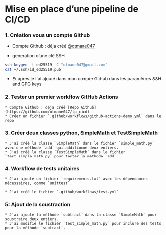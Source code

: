 # Mise en place d’une pipeline de CI/CD


### 1.  Création vous un compte Github
 * Compte Github : déja créé [@otmane047](https://github.com/otmane047)

 * generation d’une clé SSH
```bash
ssh-keygen -t ed25519 -C "otmane047@gmail.com"
cat ~/.ssh/id_ed25519.pub
```
* Et apres je l'ai ajouté dans mon compte Github dans les paramètres SSH and GPG keys

### 2. Tester un premier workflow GitHub Actions
    * Compte Github : déja créé [Repo Github](https://github.com/otmane047/tp_cicd)
    * Créer un fichier `.github/workflows/github-actions-demo.yml` dans le repo
 
 ### 3. Créer deux classes python, SimpleMath et TestSimpleMath

    * J'ai créé la classe `SimpleMath` dans le fichier `simple_math.py` avec une méthode `add` qui additionne deux entiers.
    * J'ai créé la classe `TestSimpleMath` dans le fichier `test_simple_math.py` pour tester la méthode `add`.

### 4. Workflow de tests unitaires

    * J'ai ajouté un fichier `requirements.txt` avec les dépendances nécessaires, comme `unittest`.
    
    * J'ai créé le fichier `.github/workflows/test.yml`

###  5: Ajout de la soustraction
    * J'ai ajouté la méthode `subtract` dans la classe `SimpleMath` pour soustraire deux entiers.
    * J'ai modifié le fichier `test_simple_math.py` pour inclure des tests pour la méthode `subtract`.

